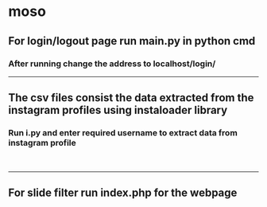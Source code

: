 # moso
<h2>For login/logout page run main.py in python cmd</h2>
<h3>After running change the address to localhost/login/
<br>
<hr/>
<h2>The csv files consist the data extracted from the instagram profiles using instaloader library</h2>
<h3>Run i.py and enter required username to extract data from instagram profile</h3>
<br>
<hr/>
<h2>For slide filter run index.php for the webpage</h2>
